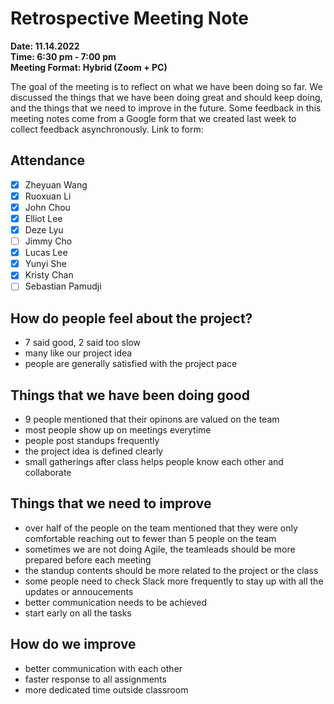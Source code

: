 # Retrospective Meeting Note #
**Date: 11.14.2022**\
**Time: 6:30 pm - 7:00 pm**\
**Meeting Format: Hybrid (Zoom + PC)**

The goal of the meeting is to reflect on what we have been doing so far. We discussed the things that we have been doing great and should
keep doing, and the things that we need to improve in the future. Some feedback in this meeting notes come from a Google form that we created
last week to collect feedback asynchronously. Link to form: 

## Attendance
- [x] Zheyuan Wang
- [x] Ruoxuan Li
- [x] John Chou
- [x] Elliot Lee
- [x] Deze Lyu
- [ ] Jimmy Cho
- [x] Lucas Lee
- [x] Yunyi She 
- [x] Kristy Chan
- [ ] Sebastian Pamudji

## How do people feel about the project?
- 7 said good, 2 said too slow
- many like our project idea
- people are generally satisfied with the project pace

## Things that we have been doing good
- 9 people mentioned that their opinons are valued on the team
- most people show up on meetings everytime
- people post standups frequently
- the project idea is defined clearly
- small gatherings after class helps people know each other and collaborate

## Things that we need to improve
- over half of the people on the team mentioned that they were only comfortable reaching out to fewer than 5 people on the team
- sometimes we are not doing Agile, the teamleads should be more prepared before each meeting
- the standup contents should be more related to the project or the class
- some people need to check Slack more frequently to stay up with all the updates or annoucements
- better communication needs to be achieved
- start early on all the tasks

## How do we improve
- better communication with each other
- faster response to all assignments
- more dedicated time outside classroom
